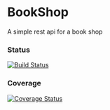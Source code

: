 BookShop
=============

A simple rest api for a book shop

### Status
[![Build Status](https://travis-ci.org/lucamartellucci/bookshop-backend.svg?branch=master)](https://travis-ci.org/lucamartellucci/bookshop-backend)

### Coverage
[![Coverage Status](https://coveralls.io/repos/lucamartellucci/bookshop-backend/badge.svg?branch=master&service=github)](https://coveralls.io/github/lucamartellucci/bookshop-backend?branch=master)
